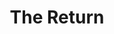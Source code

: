 ---
pid: rs182
title: The Return
location_transcription: Near Fed. Courthouse
coordinates: "[-75.1600047, 39.9480885]"
zipcode: '19123'
gen_neighborhood: North Philadelphia
neighborhood: Northern Liberties,Loft District
outside_phl: 
age: '53'
age_range: 50-59
instagram: 
image_file_name: rs_182.jpg
proposal_transcription: Mock prison cells made out of books.
topic: Education,Social Justice
topic_summary: 0, 0
type: Sculpture Statue
keywords_other: prison, justice system, reintegration
credit: 
image_labels: 
twitter: 
facebook: 
permalink: "/monuments/rs182/"
layout: item-page
---